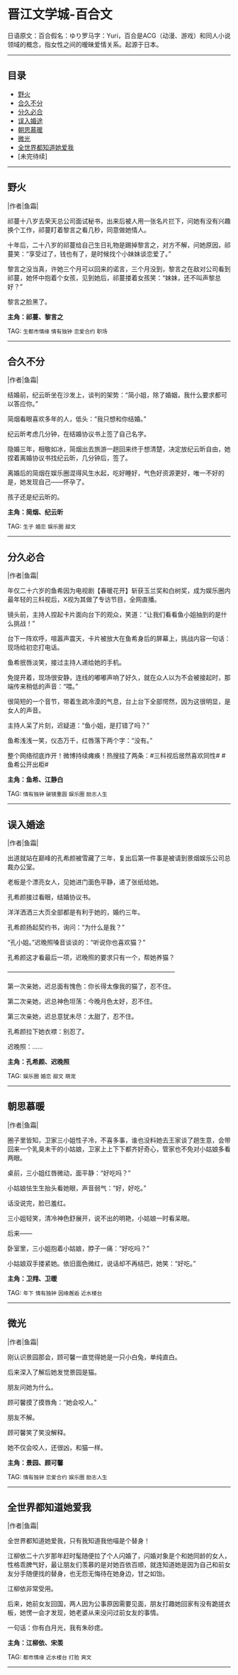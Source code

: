 # 晋江文学城-百合文

日语原文：百合假名：ゆり罗马字：Yuri，百合是ACG（动漫、游戏）和同人小说领域的概念，指女性之间的暧昧爱情关系。起源于日本。

****

## 目录
* [野火](#野火) 
* [合久不分](#合久不分) 
* [分久必合](#分久必合)   
* [误入婚途](#误入婚途)   
* [朝思慕暖](#朝思慕暖)   
* [微光](#微光)  
* [全世界都知道她爱我](#全世界都知道她爱我)   
* [未完待续]

****

## 野火 

|作者|鱼霜|

祁蔓十八岁去荣天总公司面试秘书，出来后被人用一张名片拦下，问她有没有兴趣换个工作，祁蔓盯着黎言之看几秒，同意做她情人。

十年后，二十八岁的祁蔓给自己生日礼物是踢掉黎言之，对方不解，问她原因，祁蔓笑：“享受过了，钱也有了，是时候找个小妹妹谈恋爱了。”  

黎言之没当真，许她三个月可以回来的诺言，三个月没到，黎言之在敌对公司看到祁蔓，她怀中抱着个女孩，见到她后，祁蔓搂着女孩笑：“妹妹，还不叫声黎总好？”  

黎言之脸黑了。

**主角：祁蔓、黎言之**

TAG: `生都市情缘` `情有独钟` `恋爱合约` `职场`

****

## 合久不分

|作者|鱼霜|

结婚前，纪云昕坐在沙发上，谈判的架势：“简小姐，除了婚姻，我什么要求都可以答应你。”

简烟看眼喜欢多年的人，低头：“我只想和你结婚。”

纪云昕考虑几分钟，在结婚协议书上签了自己名字。

隐婚三年，相敬如冰，简烟出去旅游一趟回来终于想清楚，决定放纪云昕自由，她捏着离婚协议书找纪云昕，几分钟后，签了。

离婚后的简烟在娱乐圈混得风生水起，吃好睡好，气色好资源更好，唯一不好的是，她发现自己——怀孕了。

孩子还是纪云昕的。

**主角：简烟、纪云昕**

TAG: `生子` `婚恋` `娱乐圈` `甜文`

****

## 分久必合

|作者|鱼霜|

年仅二十六岁的鱼希因为电视剧【春暖花开】斩获玉兰奖和白树奖，成为娱乐圈内最年轻的三科视后，X视为其做了专访节目，全网直播。

镜头前，主持人捏起卡片面向台下的观众，笑道：“让我们看看鱼小姐抽到的是什么挑战！”

台下一阵欢呼，喧嚣声震天，卡片被放大在鱼希身后的屏幕上，挑战内容一句话：现场给初恋打电话。

鱼希抿唇淡笑，接过主持人递给她的手机。

免提开着，现场很安静，连线的嘟嘟声响了好久，就在众人以为不会被接起时，那端传来稍低的声音：“喂。”

很简短的一个音节，带着生疏冷漠的气息，台上台下全部愕然，因为这很明显，是女人的声音。

主持人呆了片刻，迟疑道：“鱼小姐，是打错了吗？”

鱼希浅浅一笑，仪态万千，红唇落下两个字：“没有。”

整个网络彻底炸开！微博持续瘫痪！热搜挂了两条：#三科视后居然喜欢同性# #鱼希公开出柜#

**主角：鱼希、江静白**

TAG: `情有独钟` `破镜重圆` `娱乐圈` `励志人生`

****

## 误入婚途

|作者|鱼霜|

出道就站在巅峰的孔希颜被雪藏了三年，复出后第一件事是被请到景烟娱乐公司总裁办公室。

老板是个漂亮女人，见她进门面色平静，递了张纸给她。

孔希颜接过看眼，结婚协议书。

洋洋洒洒三大页全部都是有利于她的，婚约三年。

孔希颜扬起契约书，询问：“为什么是我？”

“孔小姐。”迟晚照嗓音谈谈的：“听说你也喜欢猫？”

孔希颜这才看最后一项，迟晚照的要求只有一个，帮她养猫？

———————————————————————————

第一次亲她，迟总面有愧色：你长得太像我的猫了，忍不住。

第二次亲她，迟总神色坦荡：今晚月色太好，忍不住。

第三次亲她，迟总意犹未尽：太甜了，忍不住。

孔希颜拉下她衣襟：别忍了。

迟晚照：......

**主角：孔希颜、迟晚照**

TAG: `娱乐圈` `婚恋` `甜文` `萌宠`

****

## 朝思慕暖

|作者|鱼霜|

圈子里皆知，卫家三小姐性子冷，不喜多事，谁也没料她去王家谈了趟生意，会带回来一个乳臭未干的小姑娘，卫家上上下下都齐好奇心，管家也不免对小姑娘多看两眼。

桌前，三小姐红唇微动，面平静：“好吃吗？”

小姑娘怯生生抬头看她眼，声音弱气：“好，好吃。”

话没说完，脸已羞红。

三小姐轻笑，清冷神色舒展开，说不出的明艳，小姑娘一时看呆眼。

后来——

卧室里，三小姐抱着小姑娘，脖子一痛：“好吃吗？”

小姑娘双手搂紧她。依旧面色微红，说话却不再结巴，她笑：“好吃。”

**主角：卫翙、卫暖**

TAG: `年下` `情有独钟` `因缘邂逅` `近水楼台`

****

## 微光

|作者|鱼霜|

刚认识景园那会，顾可馨一直觉得她是一只小白兔，单纯直白。

后来深入了解后她发觉景园是猫。

朋友问她为什么。

顾可馨摸了摸唇角：“她会咬人。”

朋友不解。

顾可馨笑了笑没解释。

她不仅会咬人，还很凶，和猫一样。

**主角：景园、顾可馨**

TAG: `情有独钟` `恋爱合约` `娱乐圈` `励志人生`

****

## 全世界都知道她爱我

|作者|鱼霜|

全世界都知道她爱我，只有我知道我他喵是个替身！

江柳依二十六岁那年赶时髦随便拉了个人闪婚了，闪婚对象是个和她同龄的女人，性格乖脾气好，最让朋友们羡慕的是对她百依百顺，就连知道她是因为自己和前女友分手随便找的替身，也无怨无悔待在她身边，甘之如饴。

江柳依非常受用。

后来，她前女友回国，两人因为公事原因需要见面，朋友打趣她回家有没有跪搓衣板，她愣一会才发现，她老婆从来没问过前女友的事情。

一句话：你有白月光，我有朱砂痣。

**主角：江柳依、宋羡**

TAG: `都市情缘` `近水楼台` `打脸` `爽文`

****




